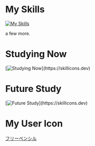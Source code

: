 # My Skills
[![My Skills](https://skillicons.dev/icons?i=html,css,js,ts,jquery,npm,java,eclipse,visualstudio,vscode,py,fastapi,flask,django,selenium,discord,bots,discordjs,notion,git,github,githubactions,heroku,md,svg,mysql,postgres,sqlite,planetscale,postman,stackoverflow,ubuntu,vercel,vite,windows,
)](https://skillicons.dev)

a few more.

# Studying Now
[![Studying Now](https://skillicons.dev/icons?i=express,go,graphql,materialui,mongodb,react,nextjs,nginx,nodejs,prisma,regex,sass,docker,kubernetes,)](https://skillicons.dev)

# Future Study
[![Future Study](https://skillicons.dev/icons?i=rust,bun,electron,kali,linux,tailwind,windicss,wasm,webpack,sklearn,pytorch,tensorflow,raspberrypi,)](https://skillicons.dev)

# My User Icon
[フリーペンシル](https://iconbu.com/)
